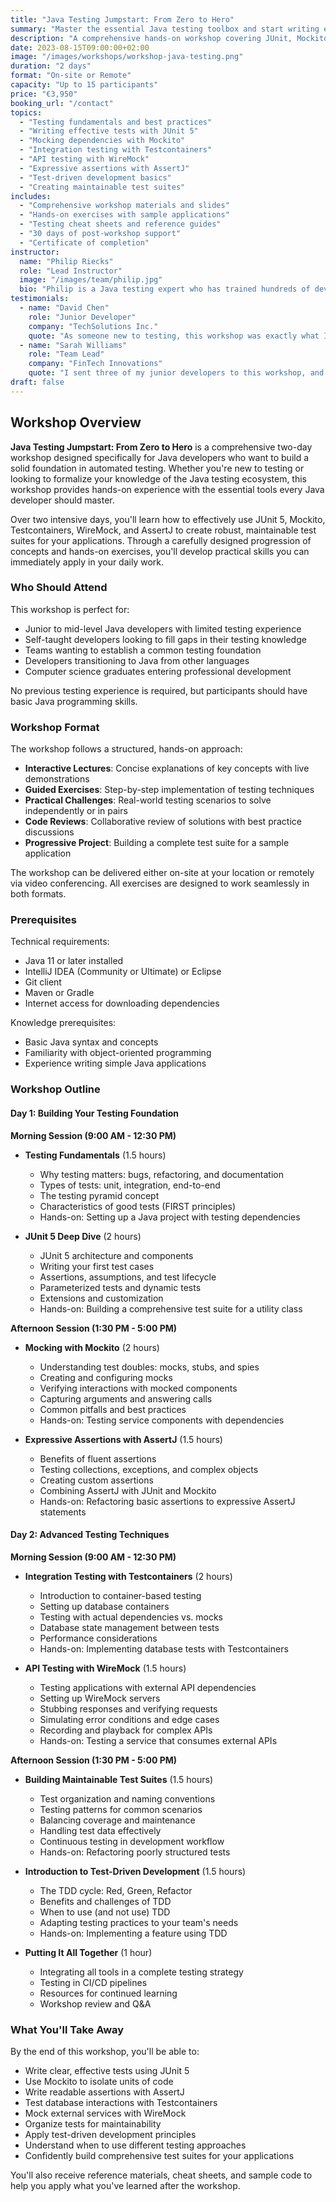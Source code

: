 ```yaml
---
title: "Java Testing Jumpstart: From Zero to Hero"
summary: "Master the essential Java testing toolbox and start writing effective tests for your applications in just two days"
description: "A comprehensive hands-on workshop covering JUnit, Mockito, Testcontainers, WireMock, and AssertJ to help Java developers build a solid foundation in automated testing"
date: 2023-08-15T09:00:00+02:00
image: "/images/workshops/workshop-java-testing.png"
duration: "2 days"
format: "On-site or Remote"
capacity: "Up to 15 participants"
price: "€3,950"
booking_url: "/contact"
topics:
  - "Testing fundamentals and best practices"
  - "Writing effective tests with JUnit 5"
  - "Mocking dependencies with Mockito"
  - "Integration testing with Testcontainers"
  - "API testing with WireMock"
  - "Expressive assertions with AssertJ"
  - "Test-driven development basics"
  - "Creating maintainable test suites"
includes:
  - "Comprehensive workshop materials and slides"
  - "Hands-on exercises with sample applications"
  - "Testing cheat sheets and reference guides"
  - "30 days of post-workshop support"
  - "Certificate of completion"
instructor:
  name: "Philip Riecks"
  role: "Lead Instructor"
  image: "/images/team/philip.jpg"
  bio: "Philip is a Java testing expert who has trained hundreds of developers in effective testing practices. With experience across numerous enterprise projects, he specializes in making testing concepts accessible to developers at all experience levels."
testimonials:
  - name: "David Chen"
    role: "Junior Developer"
    company: "TechSolutions Inc."
    quote: "As someone new to testing, this workshop was exactly what I needed. The hands-on approach helped me understand not just how to use testing tools, but why they're important. I'm now confidently writing tests for all my code."
  - name: "Sarah Williams"
    role: "Team Lead"
    company: "FinTech Innovations"
    quote: "I sent three of my junior developers to this workshop, and the difference in their work was immediate. They came back enthusiastic about testing and with practical skills they applied right away. Well worth the investment."
draft: false
---
```


## Workshop Overview

**Java Testing Jumpstart: From Zero to Hero** is a comprehensive two-day workshop designed specifically for Java developers who want to build a solid foundation in automated testing. Whether you're new to testing or looking to formalize your knowledge of the Java testing ecosystem, this workshop provides hands-on experience with the essential tools every Java developer should master.

Over two intensive days, you'll learn how to effectively use JUnit 5, Mockito, Testcontainers, WireMock, and AssertJ to create robust, maintainable test suites for your applications. Through a carefully designed progression of concepts and hands-on exercises, you'll develop practical skills you can immediately apply in your daily work.

### Who Should Attend

This workshop is perfect for:
- Junior to mid-level Java developers with limited testing experience
- Self-taught developers looking to fill gaps in their testing knowledge
- Teams wanting to establish a common testing foundation
- Developers transitioning to Java from other languages
- Computer science graduates entering professional development

No previous testing experience is required, but participants should have basic Java programming skills.

### Workshop Format

The workshop follows a structured, hands-on approach:

- **Interactive Lectures**: Concise explanations of key concepts with live demonstrations
- **Guided Exercises**: Step-by-step implementation of testing techniques
- **Practical Challenges**: Real-world testing scenarios to solve independently or in pairs
- **Code Reviews**: Collaborative review of solutions with best practice discussions
- **Progressive Project**: Building a complete test suite for a sample application

The workshop can be delivered either on-site at your location or remotely via video conferencing. All exercises are designed to work seamlessly in both formats.

### Prerequisites

Technical requirements:
- Java 11 or later installed
- IntelliJ IDEA (Community or Ultimate) or Eclipse
- Git client
- Maven or Gradle
- Internet access for downloading dependencies

Knowledge prerequisites:
- Basic Java syntax and concepts
- Familiarity with object-oriented programming
- Experience writing simple Java applications

### Workshop Outline

#### Day 1: Building Your Testing Foundation

**Morning Session (9:00 AM - 12:30 PM)**

- **Testing Fundamentals** (1.5 hours)
  - Why testing matters: bugs, refactoring, and documentation
  - Types of tests: unit, integration, end-to-end
  - The testing pyramid concept
  - Characteristics of good tests (FIRST principles)
  - Hands-on: Setting up a Java project with testing dependencies

- **JUnit 5 Deep Dive** (2 hours)
  - JUnit 5 architecture and components
  - Writing your first test cases
  - Assertions, assumptions, and test lifecycle
  - Parameterized tests and dynamic tests
  - Extensions and customization
  - Hands-on: Building a comprehensive test suite for a utility class

**Afternoon Session (1:30 PM - 5:00 PM)**

- **Mocking with Mockito** (2 hours)
  - Understanding test doubles: mocks, stubs, and spies
  - Creating and configuring mocks
  - Verifying interactions with mocked components
  - Capturing arguments and answering calls
  - Common pitfalls and best practices
  - Hands-on: Testing service components with dependencies

- **Expressive Assertions with AssertJ** (1.5 hours)
  - Benefits of fluent assertions
  - Testing collections, exceptions, and complex objects
  - Creating custom assertions
  - Combining AssertJ with JUnit and Mockito
  - Hands-on: Refactoring basic assertions to expressive AssertJ statements

#### Day 2: Advanced Testing Techniques

**Morning Session (9:00 AM - 12:30 PM)**

- **Integration Testing with Testcontainers** (2 hours)
  - Introduction to container-based testing
  - Setting up database containers
  - Testing with actual dependencies vs. mocks
  - Database state management between tests
  - Performance considerations
  - Hands-on: Implementing database tests with Testcontainers

- **API Testing with WireMock** (1.5 hours)
  - Testing applications with external API dependencies
  - Setting up WireMock servers
  - Stubbing responses and verifying requests
  - Simulating error conditions and edge cases
  - Recording and playback for complex APIs
  - Hands-on: Testing a service that consumes external APIs

**Afternoon Session (1:30 PM - 5:00 PM)**

- **Building Maintainable Test Suites** (1.5 hours)
  - Test organization and naming conventions
  - Testing patterns for common scenarios
  - Balancing coverage and maintenance
  - Handling test data effectively
  - Continuous testing in development workflow
  - Hands-on: Refactoring poorly structured tests

- **Introduction to Test-Driven Development** (1.5 hours)
  - The TDD cycle: Red, Green, Refactor
  - Benefits and challenges of TDD
  - When to use (and not use) TDD
  - Adapting testing practices to your team's needs
  - Hands-on: Implementing a feature using TDD

- **Putting It All Together** (1 hour)
  - Integrating all tools in a complete testing strategy
  - Testing in CI/CD pipelines
  - Resources for continued learning
  - Workshop review and Q&A

### What You'll Take Away

By the end of this workshop, you'll be able to:
- Write clear, effective tests using JUnit 5
- Use Mockito to isolate units of code
- Write readable assertions with AssertJ
- Test database interactions with Testcontainers
- Mock external services with WireMock
- Organize tests for maintainability
- Apply test-driven development principles
- Understand when to use different testing approaches
- Confidently build comprehensive test suites for your applications

You'll also receive reference materials, cheat sheets, and sample code to help you apply what you've learned after the workshop.
